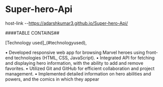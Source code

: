 # Super-hero-Api
host-link --https://adarshkumar3.github.io/Super-hero-Api/



####TABLE CONTAINS##


[Technology used]_(#technologyused),







• Developed responsive web app for browsing Marvel heroes using
front-end technologies (HTML, CSS, JavaScript).
• Integrated API for fetching and displaying hero information, with the
ability to add and remove favorites.
• Utilized Git and GitHub for efficient collaboration and project
management.
• Implemented detailed information on hero abilities and powers, and
the comics in which they appear
